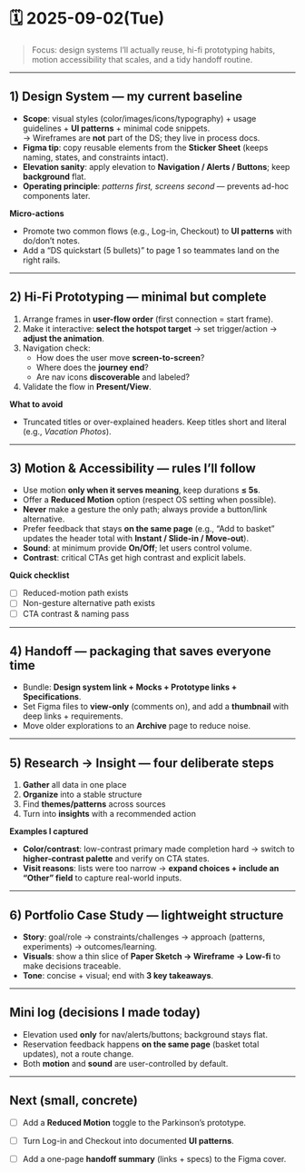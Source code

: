 # 🗓️ 2025-09-02(Tue)

> Focus: design systems I’ll actually reuse, hi-fi prototyping habits, motion accessibility that scales, and a tidy handoff routine.

---

## 1) Design System — my current baseline
- **Scope**: visual styles (color/images/icons/typography) + usage guidelines + **UI patterns** + minimal code snippets.  
  → Wireframes are **not** part of the DS; they live in process docs.
- **Figma tip**: copy reusable elements from the **Sticker Sheet** (keeps naming, states, and constraints intact).
- **Elevation sanity**: apply elevation to **Navigation / Alerts / Buttons**; keep **background** flat.
- **Operating principle**: *patterns first, screens second* — prevents ad-hoc components later.

**Micro-actions**
- Promote two common flows (e.g., Log-in, Checkout) to **UI patterns** with do/don’t notes.
- Add a “DS quickstart (5 bullets)” to page 1 so teammates land on the right rails.

---

## 2) Hi-Fi Prototyping — minimal but complete
1) Arrange frames in **user-flow order** (first connection = start frame).  
2) Make it interactive: **select the hotspot target** → set trigger/action → **adjust the animation**.  
3) Navigation check:  
   - How does the user move **screen-to-screen**?  
   - Where does the **journey end**?  
   - Are nav icons **discoverable** and labeled?  
4) Validate the flow in **Present/View**.

**What to avoid**
- Truncated titles or over-explained headers. Keep titles short and literal (e.g., *Vacation Photos*).

---

## 3) Motion & Accessibility — rules I’ll follow
- Use motion **only when it serves meaning**, keep durations **≤ 5s**.
- Offer a **Reduced Motion** option (respect OS setting when possible).
- **Never** make a gesture the only path; always provide a button/link alternative.
- Prefer feedback that stays **on the same page** (e.g., “Add to basket” updates the header total with **Instant / Slide-in / Move-out**).
- **Sound**: at minimum provide **On/Off**; let users control volume.
- **Contrast**: critical CTAs get high contrast and explicit labels.

**Quick checklist**
- [ ] Reduced-motion path exists  
- [ ] Non-gesture alternative path exists  
- [ ] CTA contrast & naming pass

---

## 4) Handoff — packaging that saves everyone time
- Bundle: **Design system link + Mocks + Prototype links + Specifications**.
- Set Figma files to **view-only** (comments on), and add a **thumbnail** with deep links + requirements.
- Move older explorations to an **Archive** page to reduce noise.

---

## 5) Research → Insight — four deliberate steps
1) **Gather** all data in one place  
2) **Organize** into a stable structure  
3) Find **themes/patterns** across sources  
4) Turn into **insights** with a recommended action

**Examples I captured**
- **Color/contrast**: low-contrast primary made completion hard → switch to **higher-contrast palette** and verify on CTA states.  
- **Visit reasons**: lists were too narrow → **expand choices + include an “Other” field** to capture real-world inputs.

---

## 6) Portfolio Case Study — lightweight structure
- **Story**: goal/role → constraints/challenges → approach (patterns, experiments) → outcomes/learning.
- **Visuals**: show a thin slice of **Paper Sketch → Wireframe → Low-fi** to make decisions traceable.
- **Tone**: concise + visual; end with **3 key takeaways**.

---

## Mini log (decisions I made today)
- Elevation used **only** for nav/alerts/buttons; background stays flat.
- Reservation feedback happens **on the same page** (basket total updates), not a route change.
- Both **motion** and **sound** are user-controlled by default.

---

## Next (small, concrete)
- [ ] Add a **Reduced Motion** toggle to the Parkinson’s prototype.  
- [ ] Turn Log-in and Checkout into documented **UI patterns**.  
- [ ] Add a one-page **handoff summary** (links + specs) to the Figma cover.

